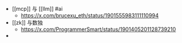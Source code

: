 - [[mcp]] 与 [[llm]] #ai
	- https://x.com/brucexu_eth/status/1901555983111110994
- [[zk]] 与数独
	- https://x.com/ProgrammerSmart/status/1901405201128739210
-